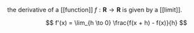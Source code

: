 the derivative of a [[function]] $f: \mathbf{R} \to \mathbf{R}$ is given by a [[limit]]. 

$$
f'(x) = \lim_{h \to 0} \frac{f(x + h) - f(x)}{h}
$$

